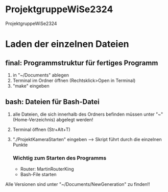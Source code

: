# ProjektgruppeWiSe2324
ProjektgruppeWiSe2324

# Laden der einzelnen Dateien
## final: Programmstruktur für fertiges Programm

1. in "~/Documents" ablegen
2. Terminal im Ordner öffnen (Rechtsklick>Open in Terminal)
3. "make" eingeben

## bash: Dateien für Bash-Datei

1. alle Dateien, die sich innerhalb des Ordners befinden müssen unter "~" (Home-Verzeichnis) abgelegt werden!
2. Terminal öffnen (Str+Alt+T)
3. "./ProjektKameraStarten" eingeben
   --> Skript führt durch die einzelnen Punkte

   ### Wichtig zum Starten des Programms
   - Router: MartinRouterKing
   - Bash-File starten

Alle Versionen sind unter "~/Documents/NewGeneration" zu finden!!
